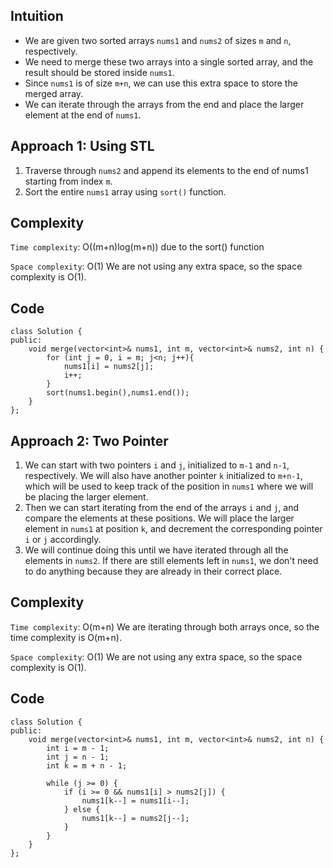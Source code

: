 ## Intuition 
- We are given two sorted arrays `nums1` and `nums2` of sizes `m` and `n`, respectively.
- We need to merge these two arrays into a single sorted array, and the result should be stored inside `nums1`. 
- Since `nums1` is of size `m+n`, we can use this extra space to store the merged array.
- We can iterate through the arrays from the end and place the larger element at the end of `nums1`.

## Approach 1: Using STL
1. Traverse through `nums2` and append its elements to the end of nums1 starting from index `m`.
2. Sort the entire `nums1` array using `sort()` function.
## Complexity
`Time complexity`: O((m+n)log(m+n))
due to the sort() function

`Space complexity`: O(1)
We are not using any extra space, so the space complexity is O(1).

## Code
```
class Solution {
public:
    void merge(vector<int>& nums1, int m, vector<int>& nums2, int n) {
        for (int j = 0, i = m; j<n; j++){
            nums1[i] = nums2[j];
            i++;
        }
        sort(nums1.begin(),nums1.end());
    }
};
```

## Approach 2: Two Pointer
1. We can start with two pointers `i` and `j`, initialized to `m-1` and `n-1`, respectively.
We will also have another pointer `k` initialized to `m+n-1`,
which will be used to keep track of the position in `nums1` where we will be placing the larger element. 
2. Then we can start iterating from the end of the arrays `i` and `j`, and compare the elements at these positions. 
We will place the larger element in `nums1` at position `k`, and decrement the corresponding pointer `i` or `j` accordingly. 
3. We will continue doing this until we have iterated through all the elements in `nums2`. 
If there are still elements left in `nums1`, we don't need to do anything because they are already in their correct place.

## Complexity
`Time complexity`: O(m+n)
We are iterating through both arrays once, so the time complexity is O(m+n).

`Space complexity`: O(1)
We are not using any extra space, so the space complexity is O(1).

## Code
```
class Solution {
public:
    void merge(vector<int>& nums1, int m, vector<int>& nums2, int n) {
        int i = m - 1;
        int j = n - 1;
        int k = m + n - 1;
        
        while (j >= 0) {
            if (i >= 0 && nums1[i] > nums2[j]) {
                nums1[k--] = nums1[i--];
            } else {
                nums1[k--] = nums2[j--];
            }
        }
    }
};
```
